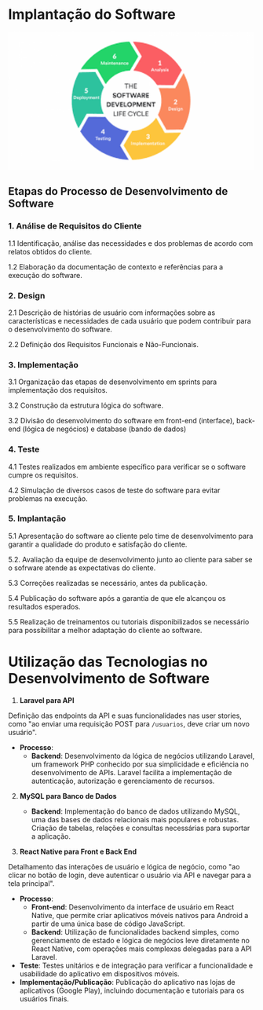 # Implantação do Software

<img src="img/ciclovidasoftware.png" width = 500>

## Etapas do Processo de Desenvolvimento de Software

### 1.	Análise de Requisitos do Cliente

1.1 Identificação, análise das necessidades e dos problemas de acordo com relatos obtidos do cliente.

1.2 Elaboração da documentação de contexto e referências para a execução do software.

### 2.	Design
2.1 Descrição de histórias de usuário com informações sobre as características e necessidades de cada usuário que podem contribuir para o desenvolvimento do software.

2.2 Definição dos Requisitos Funcionais e Não-Funcionais.

### 3.	Implementação

3.1   Organização das etapas de desenvolvimento em sprints para implementação dos requisitos.

3.2 Construção da estrutura lógica do software.

3.2 Divisão do desenvolvimento do software em front-end (interface), back-end (lógica de negócios) e database (bando de dados)

### 4.	Teste

4.1 Testes realizados em ambiente específico para verificar se o software cumpre os requisitos.

4.2 Simulação de diversos casos de teste do software para evitar problemas na execução.

### 5.	Implantação

5.1 Apresentação do software ao cliente pelo time de desenvolvimento para garantir a qualidade do produto e satisfação do cliente.

5.2. Avaliação da equipe de desenvolvimento junto ao cliente para saber se o sofrware atende as expectativas do cliente.

5.3 Correções realizadas se necessário, antes da publicação.

5.4 Publicação do software após a garantia de que ele alcançou os resultados esperados.

5.5 Realização de treinamentos ou tutoriais disponibilizados se necessário para possibilitar a melhor adaptação do cliente ao software.

# Utilização das Tecnologias no Desenvolvimento de Software

1. **Laravel para API**

Definição das endpoints da API e suas funcionalidades nas user stories, como "ao enviar uma requisição POST para `/usuarios`, deve criar um novo usuário".
   - **Processo**: 
     - **Backend**: Desenvolvimento da lógica de negócios utilizando Laravel, um framework PHP conhecido por sua simplicidade e eficiência no desenvolvimento de APIs. Laravel facilita a implementação de autenticação, autorização e gerenciamento de recursos.

2. **MySQL para Banco de Dados**
   - **Backend**: Implementação do banco de dados utilizando MySQL, uma das bases de dados relacionais mais populares e robustas. Criação de tabelas, relações e consultas necessárias para suportar a aplicação.

3. **React Native para Front e Back End**

Detalhamento das interações de usuário e lógica de negócio, como "ao clicar no botão de login, deve autenticar o usuário via API e navegar para a tela principal".
   - **Processo**: 
     - **Front-end**: Desenvolvimento da interface de usuário em React Native, que permite criar aplicativos móveis nativos para Android a partir de uma única base de código JavaScript.
     - **Backend**: Utilização de funcionalidades backend simples, como gerenciamento de estado e lógica de negócios leve diretamente no React Native, com operações mais complexas delegadas para a API Laravel.
   - **Teste**: Testes unitários e de integração para verificar a funcionalidade e usabilidade do aplicativo em dispositivos móveis.
   - **Implementação/Publicação**: Publicação do aplicativo nas lojas de aplicativos (Google Play), incluindo documentação e tutoriais para os usuários finais.

